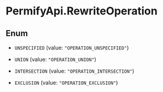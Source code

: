 # PermifyApi.RewriteOperation

## Enum


* `UNSPECIFIED` (value: `"OPERATION_UNSPECIFIED"`)

* `UNION` (value: `"OPERATION_UNION"`)

* `INTERSECTION` (value: `"OPERATION_INTERSECTION"`)

* `EXCLUSION` (value: `"OPERATION_EXCLUSION"`)


